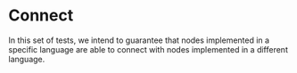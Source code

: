 # Connect

In this set of tests, we intend to guarantee that nodes implemented in a specific language are able to connect with nodes implemented in a different language.